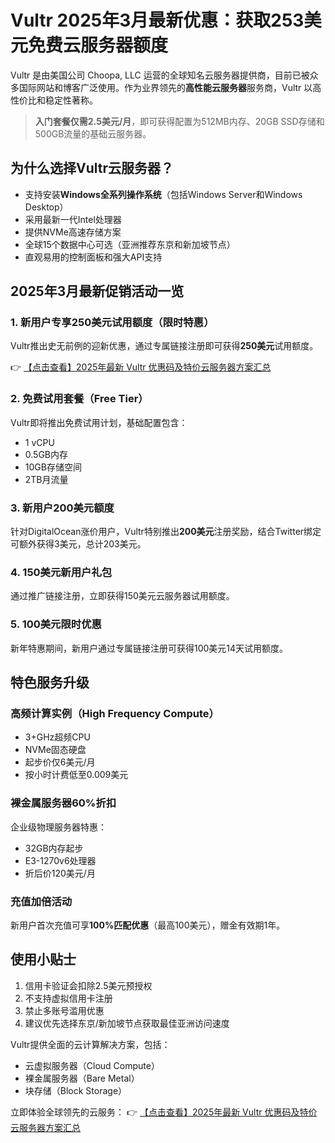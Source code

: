 # Vultr 2025年3月最新优惠：获取253美元免费云服务器额度

Vultr 是由美国公司 Choopa, LLC 运营的全球知名云服务器提供商，目前已被众多国际网站和博客广泛使用。作为业界领先的**高性能云服务器**服务商，Vultr 以高性价比和稳定性著称。

> **入门套餐仅需2.5美元/月**，即可获得配置为512MB内存、20GB SSD存储和500GB流量的基础云服务器。

## 为什么选择Vultr云服务器？

- 支持安装**Windows全系列操作系统**（包括Windows Server和Windows Desktop）
- 采用最新一代Intel处理器
- 提供NVMe高速存储方案
- 全球15个数据中心可选（亚洲推荐东京和新加坡节点）
- 直观易用的控制面板和强大API支持

## 2025年3月最新促销活动一览

### 1. 新用户专享250美元试用额度（限时特惠）

Vultr推出史无前例的迎新优惠，通过专属链接注册即可获得**250美元**试用额度。

👉 [【点击查看】2025年最新 Vultr 优惠码及特价云服务器方案汇总](https://bit.ly/VuLtr)

### 2. 免费试用套餐（Free Tier）

Vultr即将推出免费试用计划，基础配置包含：
- 1 vCPU
- 0.5GB内存
- 10GB存储空间
- 2TB月流量

### 3. 新用户200美元额度

针对DigitalOcean涨价用户，Vultr特别推出**200美元**注册奖励，结合Twitter绑定可额外获得3美元，总计203美元。

### 4. 150美元新用户礼包

通过推广链接注册，立即获得150美元云服务器试用额度。

### 5. 100美元限时优惠

新年特惠期间，新用户通过专属链接注册可获得100美元14天试用额度。

## 特色服务升级

### 高频计算实例（High Frequency Compute）

- 3+GHz超频CPU
- NVMe固态硬盘
- 起步价仅6美元/月
- 按小时计费低至0.009美元

### 裸金属服务器60%折扣

企业级物理服务器特惠：
- 32GB内存起步
- E3-1270v6处理器
- 折后价120美元/月

### 充值加倍活动

新用户首次充值可享**100%匹配优惠**（最高100美元），赠金有效期1年。

## 使用小贴士

1. 信用卡验证会扣除2.5美元预授权
2. 不支持虚拟信用卡注册
3. 禁止多账号滥用优惠
4. 建议优先选择东京/新加坡节点获取最佳亚洲访问速度

Vultr提供全面的云计算解决方案，包括：
- 云虚拟服务器（Cloud Compute）
- 裸金属服务器（Bare Metal）
- 块存储（Block Storage）

立即体验全球领先的云服务：
👉 [【点击查看】2025年最新 Vultr 优惠码及特价云服务器方案汇总](https://bit.ly/VuLtr)